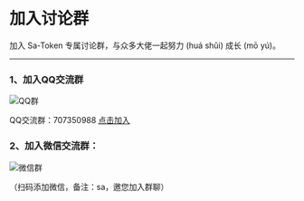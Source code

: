 # 加入讨论群

加入 Sa-Token 专属讨论群，与众多大佬一起努力 (huá shǔi) 成长 (mō yú)。

---

### 1、加入QQ交流群

![QQ群](https://oss.dev33.cn/sa-token/qq-group-4.png ':size=180')

QQ交流群：707350988 [点击加入](https://jq.qq.com/?_wv=1027&k=tqbzHT2D)

### 2、加入微信交流群：

![微信群](https://oss.dev33.cn/sa-token/wx-qr-300.png ':size=180')

（扫码添加微信，备注：sa，邀您加入群聊）


